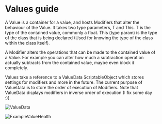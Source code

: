 # Values guide

A Value is a container for a value, and hosts Modifiers that alter the behaviour of the Value. It takes two type parameters, T and This. T is the type of the contained value, commonly a float. This (type param) is the type of the class that is being declared (Used for knowing the type of the class within the class itself).  

A Modifier alters the operations that can be made to the contained value of a Value. For example you can alter how much a subtraction operation actually subtracts from the contained value, maybe even block it completely.

Values take a reference to a ValueData ScriptableObject which stores settings for modifiers and more in the future. The current purpose of ValueData is to store the order of execution of Modifiers. Note that ValueData displays modifiers in inverse order of execution (I fix some day :)).


 ![ValueData](https://i.imgur.com/yO6SV3R.png "ValueData") 
 
 ![ExampleValueHealth](https://i.imgur.com/O5Ec65o.png "Example Value: Health") 
